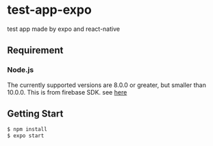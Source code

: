 # test-app-expo
test app made by expo and react-native

## Requirement

### Node.js
The currently supported versions are 8.0.0 or greater, but smaller than 10.0.0.
This is from firebase SDK. see [here](https://github.com/firebase/firebase-js-sdk#prerequisites)

## Getting Start

```bash
$ npm install
$ expo start
```
